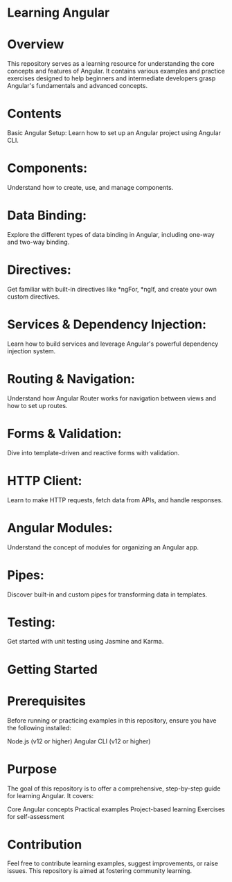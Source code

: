 # Learning Angular

# Overview
This repository serves as a learning resource for understanding the core concepts and features of Angular. 
It contains various examples and practice exercises designed to help beginners and intermediate developers grasp Angular's fundamentals and advanced concepts.

# Contents
Basic Angular Setup: Learn how to set up an Angular project using Angular CLI.

# Components:
Understand how to create, use, and manage components.

# Data Binding: 
Explore the different types of data binding in Angular, including one-way and two-way binding.

# Directives: 
Get familiar with built-in directives like *ngFor, *ngIf, and create your own custom directives.

# Services & Dependency Injection: 
Learn how to build services and leverage Angular's powerful dependency injection system.

# Routing & Navigation: 
Understand how Angular Router works for navigation between views and how to set up routes.

# Forms & Validation: 
Dive into template-driven and reactive forms with validation.

# HTTP Client: 
Learn to make HTTP requests, fetch data from APIs, and handle responses.

# Angular Modules: 
Understand the concept of modules for organizing an Angular app.

# Pipes: 
Discover built-in and custom pipes for transforming data in templates.

# Testing: 
Get started with unit testing using Jasmine and Karma.


# Getting Started

# Prerequisites
Before running or practicing examples in this repository, ensure you have the following installed:

Node.js (v12 or higher)
Angular CLI (v12 or higher)

# Purpose
The goal of this repository is to offer a comprehensive, step-by-step guide for learning Angular. It covers:

Core Angular concepts
Practical examples
Project-based learning
Exercises for self-assessment

# Contribution
Feel free to contribute learning examples, suggest improvements, or raise issues. This repository is aimed at fostering community learning.